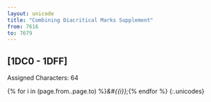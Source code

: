 ```yaml
---
layout: unicode
title: "Combining Diacritical Marks Supplement"
from: 7616
to: 7679
---
```


## 	[1DC0 - 1DFF]

Assigned Characters: 64

{% for i in (page.from..page.to) %}<i>&#{{i}};</i>{% endfor %}
{:.unicodes}
